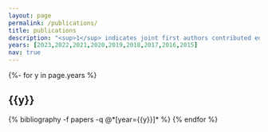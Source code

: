 ```yaml
---
layout: page
permalink: /publications/
title: publications
description: "<sup>1</sup> indicates joint first authors contributed equally; *corresponding author"
years: [2023,2022,2021,2020,2019,2018,2017,2016,2015]
nav: true
---
```

<!-- _pages/publications.md -->
<div class="publications">

{%- for y in page.years %}
  <h2 class="year">{{y}}</h2>
  {% bibliography -f papers -q @*[year={{y}}]* %}
{% endfor %}

</div>
